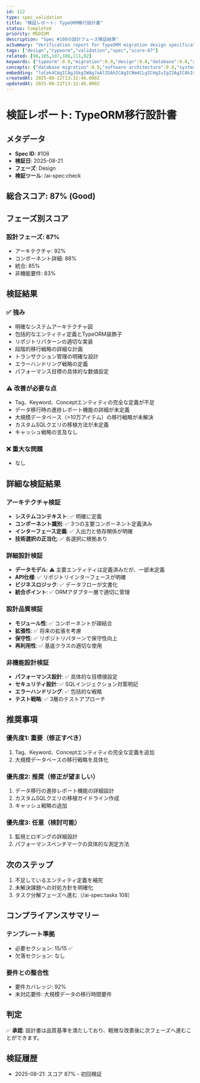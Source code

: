 ```yaml
---
id: 112
type: spec_validation
title: "検証レポート: TypeORM移行設計書"
status: Completed
priority: MEDIUM
description: "Spec #108の設計フェーズ検証結果"
aiSummary: "Verification report for TypeORM migration design specification showing 87% compliance score with detailed architecture analysis, entity definitions, repository patterns, and recommendations for improvement in areas like missing entity definitions and large-scale data migration strategies."
tags: ["design","typeorm","validation","spec","score-87"]
related: [98,105,107,108,111,92]
keywords: {"typeorm":0.9,"migration":0.9,"design":0.8,"database":0.8,"architecture":0.8}
concepts: {"database migration":0.9,"software architecture":0.8,"system verification":0.8,"orm design":0.8,"performance optimization":0.7}
embedding: "loCek4CAgICAgJGkgIWAgJaAlZGAhICAgICNm4CLgICHgIuIgI2AgICAhImAg4CAgoCbgYCTgICAgICIgICAgIyAioGAkICAgICChICEgICcgIyAgIeAgICAgIyAjICAo4CWg4COgICAgIWagJGAgKKAn4yAhICAgICNnYCOgIA="
createdAt: 2025-08-22T13:32:46.000Z
updatedAt: 2025-08-22T13:32:46.000Z
---
```


# 検証レポート: TypeORM移行設計書

## メタデータ
- **Spec ID**: #108
- **検証日**: 2025-08-21
- **フェーズ**: Design
- **検証ツール**: /ai-spec:check

## 総合スコア: 87% (Good)

## フェーズ別スコア

### 設計フェーズ: 87%
- アーキテクチャ: 92%
- コンポーネント詳細: 88%
- 統合: 85%
- 非機能要件: 83%

## 検証結果

### ✅ 強み
- 明確なシステムアーキテクチャ図
- 包括的なエンティティ定義とTypeORM装飾子
- リポジトリパターンの適切な実装
- 段階的移行戦略の詳細な計画
- トランザクション管理の明確な設計
- エラーハンドリング戦略の定義
- パフォーマンス目標の具体的な数値設定

### ⚠️ 改善が必要な点
- Tag、Keyword、Conceptエンティティの完全な定義が不足
- データ移行時の進捗レポート機能の詳細が未定義
- 大規模データベース（>10万アイテム）の移行戦略が未解決
- カスタムSQLクエリの移植方法が未定義
- キャッシュ戦略の言及なし

### ❌ 重大な問題
- なし

## 詳細な検証結果

### アーキテクチャ検証
- **システムコンテキスト**: ✅ 明確に定義
- **コンポーネント識別**: ✅ 3つの主要コンポーネント定義済み
- **インターフェース定義**: ✅ 入出力と依存関係が明確
- **技術選択の正当化**: ✅ 各選択に根拠あり

### 詳細設計検証
- **データモデル**: ⚠️ 主要エンティティは定義済みだが、一部未定義
- **API仕様**: ✅ リポジトリインターフェースが明確
- **ビジネスロジック**: ✅ データフローが文書化
- **統合ポイント**: ✅ ORMアダプター層で適切に管理

### 設計品質検証
- **モジュール性**: ✅ コンポーネントが疎結合
- **拡張性**: ✅ 将来の拡張を考慮
- **保守性**: ✅ リポジトリパターンで保守性向上
- **再利用性**: ✅ 基底クラスの適切な使用

### 非機能設計検証
- **パフォーマンス設計**: ✅ 具体的な目標値設定
- **セキュリティ設計**: ✅ SQLインジェクション対策明記
- **エラーハンドリング**: ✅ 包括的な戦略
- **テスト戦略**: ✅ 3層のテストアプローチ

## 推奨事項

### 優先度1: 重要（修正すべき）
1. Tag、Keyword、Conceptエンティティの完全な定義を追加
2. 大規模データベースの移行戦略を具体化

### 優先度2: 推奨（修正が望ましい）
1. データ移行の進捗レポート機能の詳細設計
2. カスタムSQLクエリの移植ガイドライン作成
3. キャッシュ戦略の追加

### 優先度3: 任意（検討可能）
1. 監視とロギングの詳細設計
2. パフォーマンスベンチマークの具体的な測定方法

## 次のステップ
1. 不足しているエンティティ定義を補完
2. 未解決課題への対処方針を明確化
3. タスク分解フェーズへ進む（/ai-spec:tasks 108）

## コンプライアンスサマリー

### テンプレート準拠
- 必要セクション: 15/15 ✅
- 欠落セクション: なし

### 要件との整合性
- 要件カバレッジ: 92%
- 未対応要件: 大規模データの移行時間要件

## 判定
✅ **承認**: 設計書は品質基準を満たしており、軽微な改善後に次フェーズへ進むことができます。

## 検証履歴
- 2025-08-21: スコア 87% - 初回検証